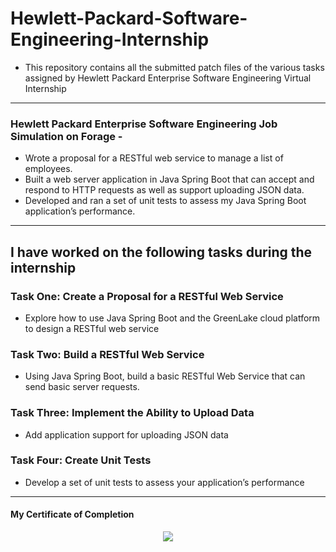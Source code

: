 # Hewlett-Packard-Software-Engineering-Internship
- This repository contains all the submitted patch files of the various tasks assigned by Hewlett Packard Enterprise Software Engineering Virtual Internship
---
### Hewlett Packard Enterprise Software Engineering Job Simulation on Forage -

 * Wrote a proposal for a RESTful web service to manage a list of employees.
 * Built a web server application in Java Spring Boot that can accept and
   respond to HTTP requests as well as support uploading JSON data.
 * Developed and ran a set of unit tests to assess my Java Spring Boot
   application’s performance.
---
## I have worked on the following tasks during the internship
### Task One: Create a Proposal for a RESTful Web Service
- Explore how to use Java Spring Boot and the GreenLake cloud platform to design a RESTful web service

### Task Two: Build a RESTful Web Service
- Using Java Spring Boot, build a basic RESTful Web Service that can send basic server requests.

### Task Three: Implement the Ability to Upload Data
- Add application support for uploading JSON data

### Task Four: Create Unit Tests
- Develop a set of unit tests to assess your application’s performance

---
#### My Certificate of Completion

<a href="https://forage-uploads-prod.s3.amazonaws.com/completion-certificates/fgHAi6dLhpRsGKyyN/da2T3WZCbMAJD7bNB_fgHAi6dLhpRsGKyyN_jDjPKCuzzjLd3fETW_1742945812204_completion_certificate.pdf"><p align= "center"><img src="https://github.com/dinesh06003/HPE-Software-Engineering-Internship/blob/da3a3c9bceba03ca4d882cc50bb8b07f78d7c020/assets/HPE-Software-Engineering-completion-certificate.pdf"></p></a>
